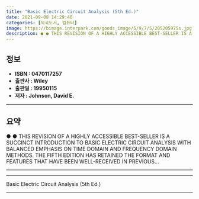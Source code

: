 ```yaml
---
title: "Basic Electric Circuit Analysis (5th Ed.)"
date: 2021-09-08 14:29:48
categories: [외국도서, 컴퓨터]
image: https://bimage.interpark.com/goods_image/5/9/7/5/205205975s.jpg
description: ● ● THIS REVISION OF A HIGHLY ACCESSIBLE BEST-SELLER IS A SUCCINCT INTRODUCTION TO BASIC ELECTRIC CIRCUIT ANALYSIS WITH BALANCED EMPHASIS ON TIME DOMAIN AND F
---
```


## **정보**

- **ISBN : 0470117257**
- **출판사 : Wiley**
- **출판일 : 19950115**
- **저자 : Johnson, David E.**

------



## **요약**

●  ●  THIS REVISION OF A HIGHLY ACCESSIBLE BEST-SELLER IS A SUCCINCT INTRODUCTION TO BASIC ELECTRIC CIRCUIT ANALYSIS WITH BALANCED EMPHASIS ON TIME DOMAIN AND FREQUENCY DOMAIN METHODS. THE FIFTH EDITION HAS RETAINED THE FORMAT AND FEATURES THAT HAVE BEEN WELL-RECEIVED IN PREVIOUS... 

------



------


Basic Electric Circuit Analysis (5th Ed.) 

------


